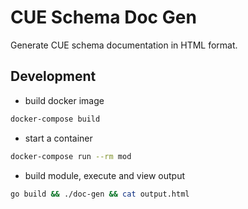 # CUE Schema Doc Gen

Generate CUE schema documentation in HTML format.

## Development

- build docker image

```bash
docker-compose build
```

- start a container

```bash
docker-compose run --rm mod
```

- build module, execute and view output

```bash
go build && ./doc-gen && cat output.html
```

